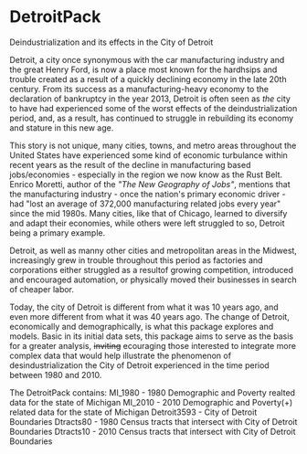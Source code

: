 # DetroitPack
Deindustrialization and its effects in the City of Detroit

Detroit, a city once synonymous with the car manufacturing industry and the great Henry Ford, is now a place most 
known for the hardhsips and trouble created as a result of a quickly declining economy in the late 20th century. 
From its success as a manufacturing-heavy economy to the declaration of bankruptcy in the year 2013, Detroit is often
seen as *the* city to have had experienced some of the worst effects of the deindustrialization period, and, as a result,
has continued to struggle in rebuilding its economy and stature in this new age.

This story is not unique, many cities, towns, and metro areas throughout the United States have experienced some 
kind of economic turbulance within recent years as the result of the decline in manufacturing based jobs/economies - 
especially in the region we now know as the Rust Belt. Enrico Moretti, author of the *"The New Geography of Jobs"*, 
mentions that the manufacturing industry - once the nation's primary economic driver - had "lost an average of 
372,000 manufacturing related jobs every year" since the mid 1980s. Many cities, like that of Chicago, learned to 
diversify and adapt their economies, while others were left struggled to so, Detroit being a primary example.

Detroit, as well as manny other cities and metropolitan areas in the Midwest, increasingly  grew in trouble 
throughout this period as factories and corporations either struggled as a resultof growing competition, introduced 
and encouraged automation, or physically moved their businesses in search of cheaper labor.

Today, the city of Detroit is different from what it was 10 years ago, and even more different from what it was 40 years ago.
The change of Detroit, economically and demographically, is what this package explores and models. Basic in its initial
data sets, this package aims to serve as the basis for a greater analysis, ~~inviting~~ ecouraging those interested to 
integrate more complex data that would help illustrate the phenomenon of desindustrialization the City of Detroit 
experienced in the time period between 1980 and 2010. 

The DetroitPack contains:
      MI_1980 - 1980 Demographic and Poverty realted data for the state of Michigan
      MI_2010 - 2010 Demographic and Poverty(+) related data for the state of Michigan
      Detroit3593 - City of Detroit Boundaries
      Dtracts80 - 1980 Census tracts that intersect with City of Detroit Boundaries
      Dtracts10 - 2010 Census tracts that intersect with City of Detroit Boundaries
